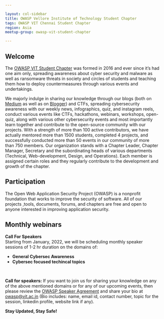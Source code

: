 ```yaml
---

layout: col-sidebar
title: OWASP Vellore Institute of Technology Student Chapter
tags: OWASP VIT Chennai Student Chapter
region: Asia
meetup-group: owasp-vit-student-chapter

---
```


## Welcome
The [OWASP VIT Student Chapter](https://owaspvit.com) was formed in 2016 and ever since it’s had one aim only, spreading awareness about cyber security and malware as well as ransomware threats in society and circles of students and teaching them how to deploy countermeasures through various events and undertakings. 

We majorly indulge in sharing our knowledge through our blogs (both on [Medium](https://medium.owaspvit.com/) as well as on [Blogger](https://blog.owaspvit.com/)) and CTFs, spreading cybersecurity awareness with our weekly news, infographics, quiz, and instagram reels, conduct various events like CTFs, hackathons, webinars, workshops, open-quiz, along with various other cybersecurity events and most importantly learn together and contribute to the open-source community with our projects.
With a strength of more than 100 active contributors, we have actually mentored more than 1500 students, completed 4 projects, and successfully conducted more than 50 events in our community of more than 750 members. Our organization stands with a Chapter Leader, Chapter Manager, Secretary and the subordinating heads of various departments (Technical, Web-development, Design, and Operations). Each member is assigned certain roles and they regularly contribute to the development and growth of the chapter.

## Participation
The Open Web Application Security Project (OWASP) is a nonprofit foundation that works to improve the security of software. All of our projects ,tools, documents, forums, and chapters are free and open to anyone interested in improving application security. 

## Monthly webinars
<b>Call For Speakers</b><br>
Starting from January, 2022, we will be scheduling monthly speaker sessions of 1-2 hr duration on the domains of:

<b><ul><li>General Cybersec Awareness</li><li>Cybersec focused techincal topics</li></ul></b><br>

<b>Call for speakers:</b> If you want to join us for sharing your knowledge on any of the above mentioned domains or for any of our upcoming events, then please review the [OWASP Speaker Agreement](https://owasp.org/www-policy/legal/speaker-agreement) and share your bio at <a>owasp@vit.ac.in</a> (Bio includes: name, email id, contact number, topic for the session, linkedin profile, website link if any).

<b>Stay Updated, Stay Safe!</b>
